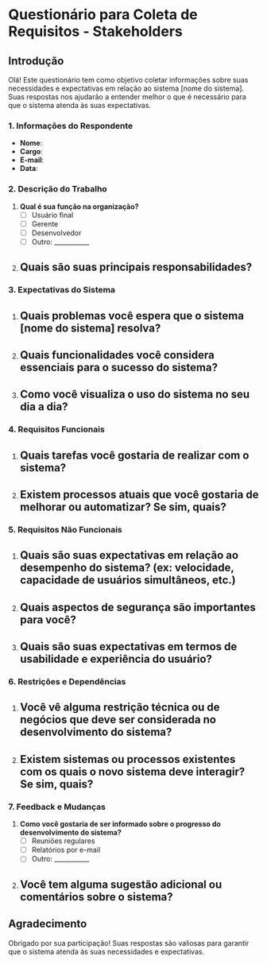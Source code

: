 # Questionário para Coleta de Requisitos - Stakeholders

## Introdução

Olá! Este questionário tem como objetivo coletar informações sobre suas necessidades e expectativas em relação ao sistema [nome do sistema]. Suas respostas nos ajudarão a entender melhor o que é necessário para que o sistema atenda às suas expectativas.

### 1. **Informações do Respondente**

- **Nome**:
- **Cargo**:
- **E-mail**:
- **Data**:

### 2. **Descrição do Trabalho**

1. **Qual é sua função na organização?**
    - [ ] Usuário final
    - [ ] Gerente
    - [ ] Desenvolvedor
    - [ ] Outro: ___________
   
2. **Quais são suas principais responsabilidades?**
    - 

### 3. **Expectativas do Sistema**

1. **Quais problemas você espera que o sistema [nome do sistema] resolva?**
    - 
   
2. **Quais funcionalidades você considera essenciais para o sucesso do sistema?**
    - 
   
3. **Como você visualiza o uso do sistema no seu dia a dia?**
    - 

### 4. **Requisitos Funcionais**

1. **Quais tarefas você gostaria de realizar com o sistema?**
    - 
   
2. **Existem processos atuais que você gostaria de melhorar ou automatizar? Se sim, quais?**
    - 

### 5. **Requisitos Não Funcionais**

1. **Quais são suas expectativas em relação ao desempenho do sistema? (ex: velocidade, capacidade de usuários simultâneos, etc.)**
    - 
   
2. **Quais aspectos de segurança são importantes para você?**
    - 
   
3. **Quais são suas expectativas em termos de usabilidade e experiência do usuário?**
    - 

### 6. **Restrições e Dependências**

1. **Você vê alguma restrição técnica ou de negócios que deve ser considerada no desenvolvimento do sistema?**
    - 
   
2. **Existem sistemas ou processos existentes com os quais o novo sistema deve interagir? Se sim, quais?**
    - 

### 7. **Feedback e Mudanças**

1. **Como você gostaria de ser informado sobre o progresso do desenvolvimento do sistema?**
    - [ ] Reuniões regulares
    - [ ] Relatórios por e-mail
    - [ ] Outro: ___________
   
2. **Você tem alguma sugestão adicional ou comentários sobre o sistema?**
    - 

## Agradecimento

Obrigado por sua participação! Suas respostas são valiosas para garantir que o sistema atenda às suas necessidades e expectativas.
